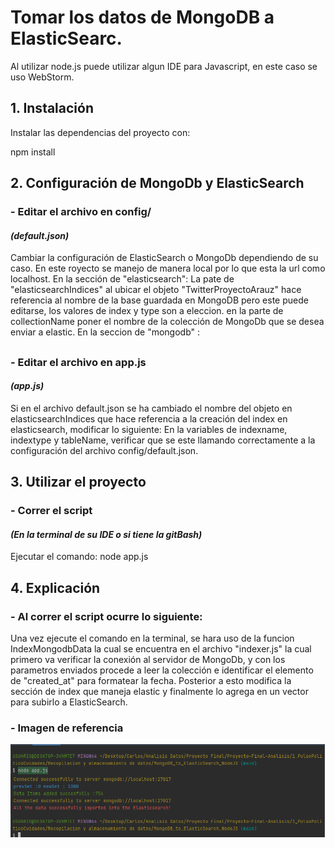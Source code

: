 # Tomar los datos de MongoDB a ElasticSearc.
Al utilizar node.js puede utilizar algun IDE para Javascript, en este caso se uso WebStorm.

## 1. Instalación
Instalar las dependencias del proyecto con: 

npm install 

## 2. Configuración de MongoDb y ElasticSearch
### - Editar el archivo en config/
#### _(default.json)_
Cambiar la configuración de ElasticSearch o MongoDb dependiendo de su caso. En este royecto se manejo de manera local por lo que esta la url como localhost.
En la sección de "elasticsearch": 
La pate de "elasticsearchIndices" al ubicar el objeto "TwitterProyectoArauz" hace referencia al nombre de la base guardada en MongoDB pero este puede editarse, los valores de index y type son a eleccion. en la parte de collectionName poner el nombre de la colección de MongoDb que se desea enviar a elastic.
En la seccion de "mongodb" : 


## 
### - Editar el archivo en app.js
#### _(app.js)_
Si en el archivo default.json se ha cambiado el nombre del objeto en elasticsearchIndices que hace referencia a la creación del index en elasticsearch, modificar lo siguiente: 
En la variables de indexname, indextype y tableName, verificar que se este llamando correctamente a la configuración del archivo config/default.json. 

## 3. Utilizar el proyecto
### - Correr el script
#### _(En la terminal de su IDE o si tiene la gitBash)_
Ejecutar el comando:
node app.js

## 4. Explicación
### - Al correr el script ocurre lo siguiente:
Una vez ejecute el comando en la terminal, se hara uso de la funcion IndexMongodbData la cual se encuentra en el archivo "indexer.js" la cual primero va verificar la conexión al servidor  de MongoDb, y con los parametros enviados procede a leer la colección e identificar el elemento de "created_at"  para formatear la fecha. Posterior a esto modifica la sección de index que maneja elastic y finalmente lo agrega en un vector para subirlo a ElasticSearch.  
### - Imagen de referencia
![alt text](https://raw.githubusercontent.com/Eddy-Hipo/Proyecto-Final-Analisis/main/1_PulsoPoliticoCiudades/Recopilacion%20y%20almacenamiento%20de%20datos/MongoDB_to_ElasticSearch_NodeJS/CapturaDeReferencia.png)





